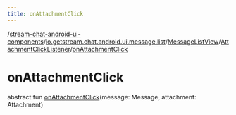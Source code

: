 ```yaml
---
title: onAttachmentClick
---
```

/[stream-chat-android-ui-components](../../../index.md)/[io.getstream.chat.android.ui.message.list](../../index.md)/[MessageListView](../index.md)/[AttachmentClickListener](index.md)/[onAttachmentClick](onAttachmentClick.md)  
  
  
  
# onAttachmentClick  
abstract fun [onAttachmentClick](onAttachmentClick.md)(message: Message, attachment: Attachment)
